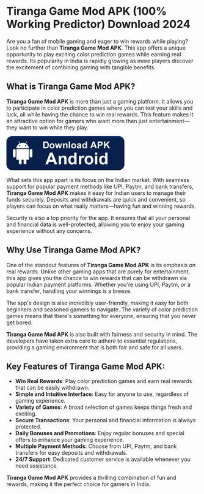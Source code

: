 # Tiranga Game Mod APK (100% Working Predictor) Download 2024

Are you a fan of mobile gaming and eager to win rewards while playing? Look no further than **Tiranga Game Mod APK**. This app offers a unique opportunity to play exciting color prediction games while earning real rewards. Its popularity in India is rapidly growing as more players discover the excitement of combining gaming with tangible benefits.

## What is Tiranga Game Mod APK?

**Tiranga Game Mod APK** is more than just a gaming platform. It allows you to participate in color prediction games where you can test your skills and luck, all while having the chance to win real rewards. This feature makes it an attractive option for gamers who want more than just entertainment—they want to win while they play.

[![Download APK](https://raw.githubusercontent.com/ArunBalajiR/Udemy-Free-Course-App/main/Images/apk_btn.png)](https://rpy.club/lm/Bm4OQs5ZE2)

What sets this app apart is its focus on the Indian market. With seamless support for popular payment methods like UPI, Paytm, and bank transfers, **Tiranga Game Mod APK** makes it easy for Indian users to manage their funds securely. Deposits and withdrawals are quick and convenient, so players can focus on what really matters—having fun and winning rewards.

Security is also a top priority for the app. It ensures that all your personal and financial data is well-protected, allowing you to enjoy your gaming experience without any concerns.

## Why Use Tiranga Game Mod APK?

One of the standout features of **Tiranga Game Mod APK** is its emphasis on real rewards. Unlike other gaming apps that are purely for entertainment, this app gives you the chance to win rewards that can be withdrawn via popular Indian payment platforms. Whether you're using UPI, Paytm, or a bank transfer, handling your winnings is a breeze.

The app's design is also incredibly user-friendly, making it easy for both beginners and seasoned gamers to navigate. The variety of color prediction games means that there's something for everyone, ensuring that you never get bored.

**Tiranga Game Mod APK** is also built with fairness and security in mind. The developers have taken extra care to adhere to essential regulations, providing a gaming environment that is both fair and safe for all users.

## Key Features of Tiranga Game Mod APK:

- **Win Real Rewards**: Play color prediction games and earn real rewards that can be easily withdrawn.
- **Simple and Intuitive Interface**: Easy for anyone to use, regardless of gaming experience.
- **Variety of Games**: A broad selection of games keeps things fresh and exciting.
- **Secure Transactions**: Your personal and financial information is always protected.
- **Daily Bonuses and Promotions**: Enjoy regular bonuses and special offers to enhance your gaming experience.
- **Multiple Payment Methods**: Choose from UPI, Paytm, and bank transfers for easy deposits and withdrawals.
- **24/7 Support**: Dedicated customer service is available whenever you need assistance.

**Tiranga Game Mod APK** provides a thrilling combination of fun and rewards, making it the perfect choice for gamers in India.
